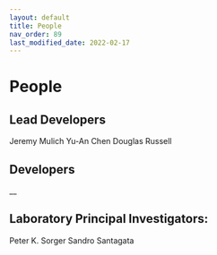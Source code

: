 ```yaml
---
layout: default
title: People
nav_order: 89
last_modified_date: 2022-02-17
---
```


# People

## Lead Developers
Jeremy Mulich
Yu-An Chen
Douglas Russell

## Developers
__

## Laboratory Principal Investigators:
Peter K. Sorger
Sandro Santagata
